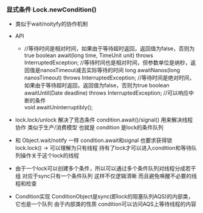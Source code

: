 ### 显式条件 Lock.newCondition()
* 类似于wait/noityfy的协作机制 
* API
    * //等待时间是相对时间，如果由于等待超时返回，返回值为false，否则为true
      boolean await(long time, TimeUnit unit) throws InterruptedException;
      //等待时间也是相对时间，但参数单位是纳秒，返回值是nanosTimeout减去实际等待的时间
      long awaitNanos(long nanosTimeout) throws InterruptedException;
      //等待时间是绝对时间，如果由于等待超时返回，返回值为false，否则为true
      boolean awaitUntil(Date deadline) throws InterruptedException;
      //可以响应中断的条件  
      void awaitUninterruptibly();  
      
* lock.lock/unlock 解决了竞态条件  condition.await()/signal() 用来解决线程协作 类似于生产/消费模型
也就是 condition 是lock的条件队列

* 和 Object.wait/notify 一样 condition.await和signal 也要求获得锁 lock.lock() -> 可以理解为只有线程
持有了lock才可以进入condition和等待队列操作关于这个lock的线程

* 由于一个lock可以创建多个条件，所以可以通过多个条件队列对线程分成若干组 对应于sync只有一个条件队列
这样不仅逻辑清晰 而且避免唤醒不必要的线程和检查

* Condition实现 ConditionObject是sync(即lock的阻塞队列AQS)的内部类，它也是一个队列
由于内部类的性质 condition可以访问AQS上等待线程的内容
